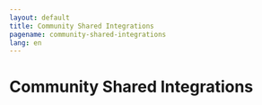 ```yaml
---
layout: default
title: Community Shared Integrations
pagename: community-shared-integrations
lang: en
---
```


# Community Shared Integrations
